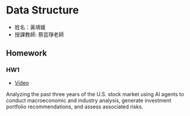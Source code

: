 # Data Structure
* 姓名：黃靖媛
* 授課教師: 蔡芸琤老師

## Homework
### HW1
* [Video](https://youtu.be/ZU6N17cdLlE?si=2tqZHwpTqimzu4MO)

Analyzing the past three years of the U.S. stock market using AI agents to conduct macroeconomic and industry analysis, generate investment portfolio recommendations, and assess associated risks.  
